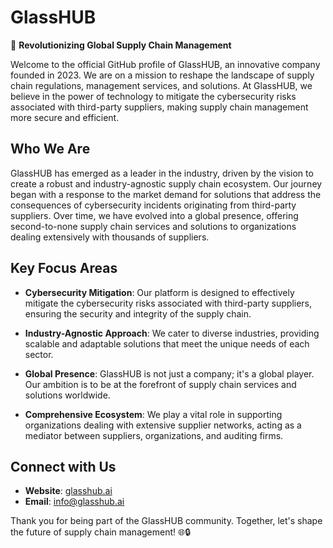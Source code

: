 # GlassHUB

🚀 **Revolutionizing Global Supply Chain Management**

Welcome to the official GitHub profile of GlassHUB, an innovative company founded in 2023. We are on a mission to reshape the landscape of supply chain regulations, management services, and solutions. At GlassHUB, we believe in the power of technology to mitigate the cybersecurity risks associated with third-party suppliers, making supply chain management more secure and efficient.

## Who We Are

GlassHUB has emerged as a leader in the industry, driven by the vision to create a robust and industry-agnostic supply chain ecosystem. Our journey began with a response to the market demand for solutions that address the consequences of cybersecurity incidents originating from third-party suppliers. Over time, we have evolved into a global presence, offering second-to-none supply chain services and solutions to organizations dealing extensively with thousands of suppliers.

## Key Focus Areas

- **Cybersecurity Mitigation**: Our platform is designed to effectively mitigate the cybersecurity risks associated with third-party suppliers, ensuring the security and integrity of the supply chain.

- **Industry-Agnostic Approach**: We cater to diverse industries, providing scalable and adaptable solutions that meet the unique needs of each sector.

- **Global Presence**: GlassHUB is not just a company; it's a global player. Our ambition is to be at the forefront of supply chain services and solutions worldwide.

- **Comprehensive Ecosystem**: We play a vital role in supporting organizations dealing with extensive supplier networks, acting as a mediator between suppliers, organizations, and auditing firms.

## Connect with Us

- **Website**: [glasshub.ai](https://www.glasshub.ai)
- **Email**: [info@glasshub.ai](mailto:info@glasshub.ai)

Thank you for being part of the GlassHUB community. Together, let's shape the future of supply chain management! 🌐🔒

